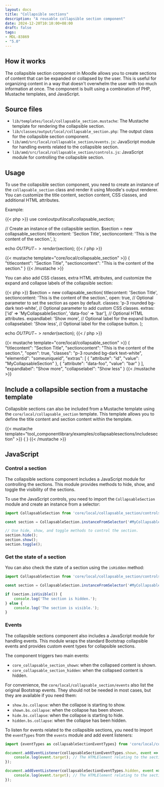 ```yaml
---
layout: docs
title: "Collapsible sections"
description: "A reusable collapsible section component"
date: 2024-12-20T10:10:00+08:00
draft: false
tags:
- MDL-83869
- "5.0"
---
```


## How it works

The collapsible section component in Moodle allows you to create sections of content that can be expanded or collapsed by the user. This is useful for organizing content in a way that doesn't overwhelm the user with too much information at once. The component is built using a combination of PHP, Mustache templates, and JavaScript.

## Source files

- `lib/templates/local/collapsable_section.mustache`: The Mustache template for rendering the collapsible section.
- `lib/classes/output/local/collapsable_section.php`: The output class for the collapsible section component.
- `lib/amd/src/local/collapsable_section/events.js`: JavaScript module for handling events related to the collapsible section.
- `lib/amd/src/local/collapsable_section/controls.js`: JavaScript module for controlling the collapsible section.

## Usage

To use the collapsible section component, you need to create an instance of the `collapsable_section` class and render it using Moodle's output renderer. You can customize the title content, section content, CSS classes, and additional HTML attributes.

Example:

{{< php >}}
use core\output\local\collapsable_section;

// Create an instance of the collapsible section.
$section = new collapsable_section(
    titlecontent: 'Section Title',
    sectioncontent: 'This is the content of the section.',
);

echo $OUTPUT->render($section);
{{< / php >}}

{{< mustache template="core/local/collapsable_section" >}}
    {
        "titlecontent": "Section Title",
        "sectioncontent": "This is the content of the section."
    }
{{< /mustache >}}

You can also add CSS classes, extra HTML attributes, and customize the expand and collapse labels of the collapsible section:

{{< php >}}
$section = new collapsable_section(
    titlecontent: 'Section Title',
    sectioncontent: 'This is the content of the section.',
    open: true, // Optional parameter to set the section as open by default.
    classes: 'p-3 rounded bg-dark text-white', // Optional parameter to add custom CSS classes.
    extras: ['id' => 'MyCollapsableSection', 'data-foo' => 'bar'], // Optional HTML attributes.
    expandlabel: 'Show more', // Optional label for the expand button.
    collapselabel: 'Show less', // Optional label for the collapse button.
);

echo $OUTPUT->render($section);
{{< / php >}}

{{< mustache template="core/local/collapsable_section" >}}
    {
        "titlecontent": "Section Title",
        "sectioncontent": "This is the content of the section.",
        "open": true,
        "classes": "p-3 rounded bg-dark text-white",
        "elementid": "someuniqueid",
        "extras": [
            {
                "attribute": "id",
                "value": "MyCollapsableSection"
            },
            {
                "attribute": "data-foo",
                "value": "bar"
            }
        ],
        "expandlabel": "Show more",
        "collapselabel": "Show less"
    }
{{< /mustache >}}

## Include a collapsible section from a mustache template

Collapsible sections can also be included from a Mustache template using the `core/local/collapsable_section` template. This template allows you to define the title content and section content within the template.

{{< mustache template="tool_componentlibrary/examples/collapsablesections/includesection" >}}
    {
    }
{{< /mustache >}}

## JavaScript

### Control a section

The collapsible sections component includes a JavaScript module for controlling the sections. This module provides methods to hide, show, and toggle the visibility of the sections.

To use the JavaScript controls, you need to import the `CollapsableSection` module and create an instance from a selector:

```javascript
import CollapsableSection from 'core/local/collapsable_section/controls';

const section = CollapsableSection.instanceFromSelector('#MyCollapsableSection');

// Use hide, show, and toggle methods to control the section.
section.hide();
section.show();
section.toggle();
```

### Get the state of a section

You can also check the state of a section using the `isHidden` method:

```javascript
import CollapsableSection from 'core/local/collapsable_section/controls';

const section = CollapsableSection.instanceFromSelector('#MyCollapsableSection');

if (section.isVisible()) {
    console.log('The section is hidden.');
} else {
    console.log('The section is visible.');
}
```

### Events

The collapsible sections component also includes a JavaScript module for handling events. This module wraps the standard Bootstrap collapsible events and provides custom event types for collapsible sections.

The component triggers two main events:

- `core_collapsable_section_shown`: when the collapsed content is shown.
- `core_collapsable_section_hidden`: when the collapsed content is hidden.

For convenience, the `core/local/collapsable_section/events` also list the original Bootstrap events. They should not be needed in most cases, but they are available if you need them:

- `show.bs.collapse`: when the collapse is starting to show.
- `shown.bs.collapse`: when the collapse has been shown.
- `hide.bs.collapse`: when the collapse is starting to hide.
- `hidden.bs.collapse`: when the collapse has been hidden.

To listen for events related to the collapsible sections, you need to import the `eventTypes` from the `events` module and add event listeners:

```javascript
import {eventTypes as collapsableSectionEventTypes} from 'core/local/collapsable_section/events';

document.addEventListener(collapsableSectionEventTypes.shown, event => {
    console.log(event.target); // The HTMLElement relating to the section that was shown.
});

document.addEventListener(collapsableSectionEventTypes.hidden, event => {
    console.log(event.target); // The HTMLElement relating to the section that was hidden.
});
```
